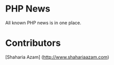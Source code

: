 PHP News
===

All known PHP news is in one place.



Contributors
===
[Shaharia Azam] (http://www.shahariaazam.com)